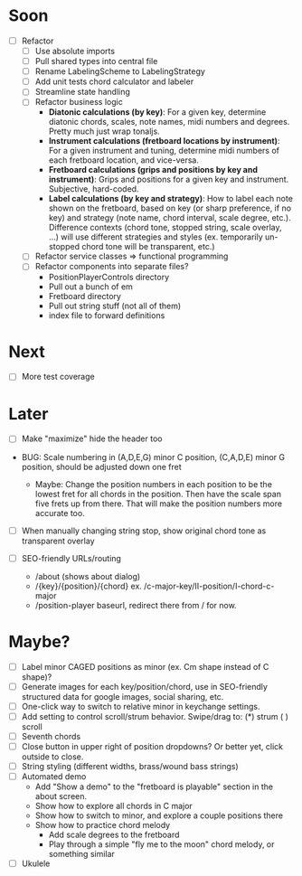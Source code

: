 # Soon

- [ ] Refactor
  - [ ] Use absolute imports
  - [ ] Pull shared types into central file
  - [ ] Rename LabelingScheme to LabelingStrategy
  - [ ] Add unit tests chord calculator and labeler
  - [ ] Streamline state handling
  - [ ] Refactor business logic
    - **Diatonic calculations (by key)**: For a given key, determine diatonic chords, scales, note names, midi numbers and degrees. Pretty much just wrap tonaljs.
    - **Instrument calculations (fretboard locations by instrument)**: For a given instrument and tuning, determine midi numbers of each fretboard location, and vice-versa.
    - **Fretboard calculations (grips and positions by key and instrument)**: Grips and positions for a given key and instrument. Subjective, hard-coded.
    - **Label calculations (by key and strategy)**: How to label each note shown on the fretboard, based on key (or sharp preference, if no key) and strategy (note name, chord interval, scale degree, etc.). Difference contexts (chord tone, stopped string, scale overlay, ...) will use different strategies and styles (ex. temporarily un-stopped chord tone will be transparent, etc.)
  - [ ] Refactor service classes => functional programming
  - [ ] Refactor components into separate files?
    - PositionPlayerControls directory
    - Pull out a bunch of em
    - Fretboard directory
    - Pull out string stuff (not all of them)
    - index file to forward definitions

# Next

- [ ] More test coverage

# Later

- [ ] Make "maximize" hide the header too

- BUG: Scale numbering in (A,D,E,G) minor C position, (C,A,D,E) minor G position, should be adjusted down one fret

  - Maybe: Change the position numbers in each position to be the lowest fret for all chords in the position.
    Then have the scale span five frets up from there.
    That will make the position numbers more accurate too.

- [ ] When manually changing string stop, show original chord tone as transparent overlay

- [ ] SEO-friendly URLs/routing
  - /about (shows about dialog)
  - /{key}/{position}/{chord} ex. /c-major-key/II-position/I-chord-c-major
  - /position-player baseurl, redirect there from / for now.

# Maybe?

- [ ] Label minor CAGED positions as minor (ex. Cm shape instead of C shape)?
- [ ] Generate images for each key/position/chord, use in SEO-friendly structured data for google images, social sharing, etc.
- [ ] One-click way to switch to relative minor in keychange settings.
- [ ] Add setting to control scroll/strum behavior. Swipe/drag to: (\*) strum ( ) scroll
- [ ] Seventh chords
- [ ] Close button in upper right of position dropdowns? Or better yet, click outside to close.
- [ ] String styling (different widths, brass/wound bass strings)
- [ ] Automated demo
  - Add "Show a demo" to the "fretboard is playable" section in the about screen.
  - Show how to explore all chords in C major
  - Show how to switch to minor, and explore a couple positions there
  - Show how to practice chord melody
    - Add scale degrees to the fretboard
    - Play through a simple "fly me to the moon" chord melody, or something similar
- [ ] Ukulele
